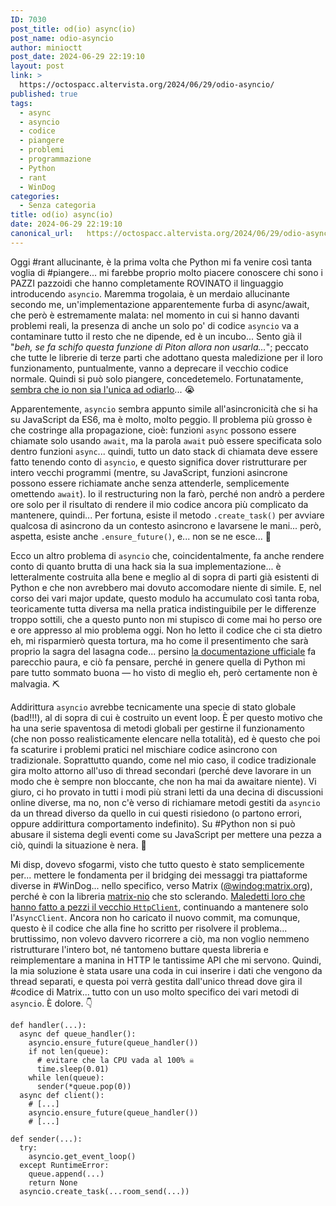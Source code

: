```yaml
---
ID: 7030
post_title: od(io) async(io)
post_name: odio-asyncio
author: minioctt
post_date: 2024-06-29 22:19:10
layout: post
link: >
  https://octospacc.altervista.org/2024/06/29/odio-asyncio/
published: true
tags:
  - async
  - asyncio
  - codice
  - piangere
  - problemi
  - programmazione
  - Python
  - rant
  - WinDog
categories:
  - Senza categoria
title: od(io) async(io)
date: 2024-06-29 22:19:10
canonical_url:   https://octospacc.altervista.org/2024/06/29/odio-asyncio/
---
```

<!-- wp:paragraph -->
<p>Oggi #rant allucinante, è la prima volta che Python mi fa venire così tanta voglia di #piangere... mi farebbe proprio molto piacere conoscere chi sono i PAZZI pazzoidi che hanno completamente ROVINATO il linguaggio introducendo <code>asyncio</code>. Maremma trogolaia, è un merdaio allucinante secondo me, un'implementazione apparentemente furba di async/await, che però è estremamente malata: nel momento in cui si hanno davanti problemi reali, la presenza di anche un solo po' di codice <code>asyncio</code> va a contaminare tutto il resto che ne dipende, ed è un incubo... Sento già il "<em>beh, se fa schifo questa funzione di Piton allora non usarla...</em>"; peccato che tutte le librerie di terze parti che adottano questa maledizione per il loro funzionamento, puntualmente, vanno a deprecare il vecchio codice normale. Quindi si può solo piangere, concedetemelo. Fortunatamente, <a href="https://www.ecosia.org/search?q=python%20asyncio%20bad&amp;addon=opensearch">sembra che io non sia l'unica ad odiarlo</a>... 😭️</p>
<!-- /wp:paragraph -->

<!-- wp:paragraph -->
<p>Apparentemente, <code>asyncio</code> sembra appunto simile all'asincronicità che si ha su JavaScript da ES6, ma è molto, molto peggio. Il problema più grosso è che costringe alla propagazione, cioè: funzioni <code>async</code> possono essere chiamate solo usando <code>await</code>, ma la parola <code>await</code> può essere specificata solo dentro funzioni <code>async</code>... quindi, tutto un dato stack di chiamata deve essere fatto tenendo conto di <code>asyncio</code>, e questo significa dover ristrutturare per intero vecchi programmi (mentre, su JavaScript, funzioni asincrone possono essere richiamate anche senza attenderle, semplicemente omettendo <code>await</code>). Io il restructuring non la farò, perché non andrò a perdere ore solo per il risultato di rendere il mio codice ancora più complicato da mantenere, quindi... Per fortuna, esiste il metodo <code>.create_task()</code> per avviare qualcosa di asincrono da un contesto asincrono e lavarsene le mani... però, aspetta, esiste anche <code>.ensure_future()</code>, e... non se ne esce... 🥴️</p>
<!-- /wp:paragraph -->

<!-- wp:paragraph -->
<p>Ecco un altro problema di <code>asyncio</code> che, coincidentalmente, fa anche rendere conto di quanto brutta di una hack sia la sua implementazione... è letteralmente costruita alla bene e meglio al di sopra di parti già esistenti di Python e che non avrebbero mai dovuto accomodare niente di simile. E, nel corso dei vari major update, questo modulo ha accumulato così tanta roba, teoricamente tutta diversa ma nella pratica indistinguibile per le differenze troppo sottili, che a questo punto non mi stupisco di come mai ho perso ore e ore appresso al mio problema oggi. Non ho letto il codice che ci sta dietro eh, mi risparmierò questa tortura, ma ho come il presentimento che sarà proprio la sagra del lasagna code... persino <a href="https://docs.python.org/3/library/asyncio.html">la documentazione ufficiale</a> fa parecchio paura, e ciò fa pensare, perché in genere quella di Python mi pare tutto sommato buona — ho visto di meglio eh, però certamente non è malvagia. ⛏️</p>
<!-- /wp:paragraph -->

<!-- wp:paragraph -->
<p>Addirittura <code>asyncio</code> avrebbe tecnicamente una specie di stato globale (bad!!!), al di sopra di cui è costruito un event loop. È per questo motivo che ha una serie spaventosa di metodi globali per gestirne il funzionamento (che non posso realisticamente elencare nella totalità), ed è questo che poi fa scaturire i problemi pratici nel mischiare codice asincrono con tradizionale. Soprattutto quando, come nel mio caso, il codice tradizionale gira molto attorno all'uso di thread secondari (perché deve lavorare in un modo che è sempre non bloccante, che non ha mai da awaitare niente). Vi giuro, ci ho provato in tutti i modi più strani letti da una decina di discussioni online diverse, ma no, non c'è verso di richiamare metodi gestiti da <code>asyncio</code> da un thread diverso da quello in cui questi risiedono (o partono errori, oppure addirittura comportamento indefinito). Su #Python non si può abusare il sistema degli eventi come su JavaScript per mettere una pezza a ciò, quindi la situazione è nera. 🕋️</p>
<!-- /wp:paragraph -->

<!-- wp:paragraph -->
<p>Mi disp, dovevo sfogarmi, visto che tutto questo è stato semplicemente per... mettere le fondamenta per il bridging dei messaggi tra piattaforme diverse in #WinDog... nello specifico, verso Matrix (<a href="https://matrix.to/#/@windog:matrix.org">@windog:matrix.org</a>), perché è con la libreria <a href="https://github.com/matrix-nio/matrix-nio">matrix-nio</a> che sto sclerando. <a href="https://github.com/matrix-nio/matrix-nio/issues/404">Maledetti loro che hanno fatto a pezzi il vecchio <code>HttpClient</code></a>, continuando a mantenere solo l'<code>AsyncClient</code>. Ancora non ho caricato il nuovo commit, ma comunque, questo è il codice che alla fine ho scritto per risolvere il problema... bruttissimo, non volevo davvero ricorrere a ciò, ma non voglio nemmeno ristrutturare l'intero bot, né tantomeno buttare questa libreria e reimplementare a manina in HTTP le tantissime API che mi servono. Quindi, la mia soluzione è stata usare una coda in cui inserire i dati che vengono da thread separati, e questa poi verrà gestita dall'unico thread dove gira il #codice di Matrix... tutto con un uso molto specifico dei vari metodi di <code>asyncio</code>. È dolore. 👇️</p>
<!-- /wp:paragraph -->

<!-- wp:code -->
<pre class="wp-block-code"><code>def handler(...):
  async def queue_handler():
    asyncio.ensure_future(queue_handler())
    if not len(queue):
      # evitare che la CPU vada al 100% ☠️
      time.sleep(0.01)
    while len(queue):
      sender(*queue.pop(0))
  async def client():
    # &#91;...]
    asyncio.ensure_future(queue_handler())
    # &#91;...]

def sender(...):
  try:
    asyncio.get_event_loop()
  except RuntimeError:
    queue.append(...)
    return None
  asyncio.create_task(...room_send(...))</code></pre>
<!-- /wp:code -->